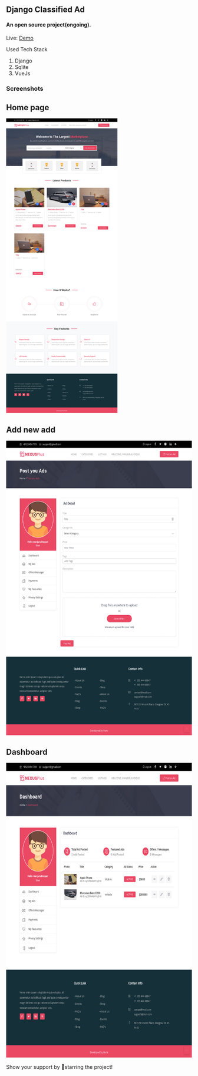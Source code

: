 ## Django Classified Ad

#### An open source project(ongoing).

Live: [Demo](http://django-classified-ads.manjurulhoque.com/)

Used Tech Stack

1. Django
2. Sqlite
3. VueJs

### Screenshots

## Home page
<img src="screenshots/one.png" height="800">

## Add new add
<img src="screenshots/two.png" height="800">

## Dashboard
<img src="screenshots/three.png" height="800">

Show your support by 🌟starring the project!